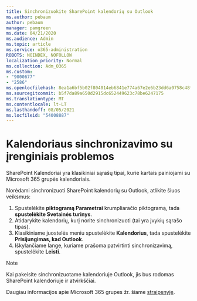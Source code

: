 ```yaml
---
title: Sinchronizuokite SharePoint kalendorių su Outlook
ms.author: pebaum
author: pebaum
manager: pamgreen
ms.date: 04/21/2020
ms.audience: Admin
ms.topic: article
ms.service: o365-administration
ROBOTS: NOINDEX, NOFOLLOW
localization_priority: Normal
ms.collection: Adm_O365
ms.custom:
- "9000677"
- "2586"
ms.openlocfilehash: 8ea1a6bf5b02f804014eb6841e774a67e2e6b23dd6a0758c48f05271644f1601
ms.sourcegitcommit: b5f7da89a650d2915dc652449623c78be6247175
ms.translationtype: MT
ms.contentlocale: lt-LT
ms.lasthandoff: 08/05/2021
ms.locfileid: "54008887"
---
```

# <a name="issues-synchronizing-your-calendar-to-devices"></a>Kalendoriaus sinchronizavimo su įrenginiais problemos

SharePoint Kalendoriai yra klasikiniai sąrašų tipai, kurie kartais painiojami su Microsoft 365 grupės kalendoriais.

Norėdami sinchronizuoti SharePoint kalendorių su Outlook, atlikite šiuos veiksmus:

1. Spustelėkite **piktogramą Parametrai** krumpliaračio piktogramą, tada **spustelėkite Svetainės turinys**.
2. Atidarykite kalendorių, kurį norite sinchronizuoti (tai yra įvykių sąrašo tipas).
3. Klasikiniame juostelės meniu spustelėkite **Kalendorius**, tada spustelėkite **Prisijungimas, kad Outlook**.
4. Iškylančiame lange, kuriame prašoma patvirtinti sinchronizavimą, spustelėkite **Leisti**.

>[!Note]
> Kai pakeisite sinchronizuotame kalendoriuje Outlook, jis bus rodomas SharePoint kalendoriuje ir atvirkščiai.

Daugiau informacijos apie Microsoft 365 grupes žr. šiame [straipsnyje](https://support.office.com/article/Learn-about-Office-365-groups-b565caa1-5c40-40ef-9915-60fdb2d97fa2).
